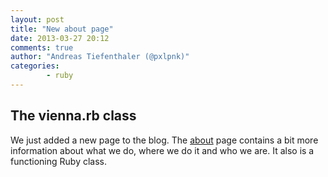 ```yaml
---
layout: post
title: "New about page"
date: 2013-03-27 20:12
comments: true
author: "Andreas Tiefenthaler (@pxlpnk)"
categories:
        - ruby
---
```


## The vienna.rb class

We just added a new page to the blog. The [about][1] page contains a bit more information about what we do, where we do it and who we are. It also is a functioning Ruby class.


[1]: /about
